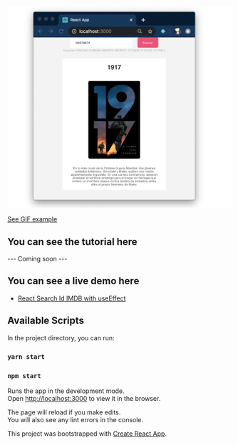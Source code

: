 ![Example](https://github.com/mauriciogc/search-id-imdb-with-useeffect-/blob/master/img/example.png)
           
[See GIF example](https://github.com/mauriciogc/search-id-imdb-with-useeffect-/blob/master/img/animation.gif)


## You can see the tutorial here
--- Coming soon ---

## You can see a live demo here
* [React Search Id IMDB with useEffect](https://codesandbox.io/s/react-hooks-useeffect-2-borjp?file=/src/App.js)

## Available Scripts

In the project directory, you can run:

### `yarn start`

### `npm start`

Runs the app in the development mode.<br />
Open [http://localhost:3000](http://localhost:3000) to view it in the browser.

The page will reload if you make edits.<br />
You will also see any lint errors in the console.

This project was bootstrapped with [Create React App](https://github.com/facebook/create-react-app).


